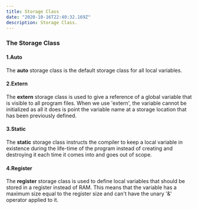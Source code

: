 ```yaml
---
title: Storage Class
date: "2020-10-16T22:40:32.169Z"
description: Storage Class.
---
```


### The Storage Class

#### 1.Auto

The **auto** storage class is the default storage class for all local variables.

#### 2.Extern

The **extern** storage class is used to give a reference of a global variable that is visible to all program files. When we use 'extern', the variable cannot be initialized as all it does is point the variable name at a storage location that has been previously defined.

#### 3.Static

The **static** storage class instructs the compiler to keep a local variable in existence during the life-time of the program instead of creating and destroying it each time it comes into and goes out of scope.

#### 4.Register

The **register** storage class is used to define local variables that should be stored in a register instead of RAM. This means that the variable has a maximum size equal to the register size and can't have the unary '&' operator applied to it.
